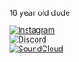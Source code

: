 16 year old dude







[![Instagram](https://img.shields.io/badge/Instagram-@dory_ddlc-purple?logo=instagram&logoColor=white&style=flat-square)](https://www.instagram.com/dory_ddlc/)   
  [![Discord](https://img.shields.io/badge/Discord-dory_theskinwalkerr-5865F2?logo=discord&logoColor=white&style=flat-square)](https://discord.com)  
 [![SoundCloud](https://img.shields.io/badge/SoundCloud-Playlist-orange?logo=soundcloud&logoColor=white&style=flat-square)](https://on.soundcloud.com/7PApca5Hd8SdrQlqlG) 


<!--
**dory0w0/dory0w0** is a ✨ _special_ ✨ repository because its `README.md` (this file) appears on your GitHub profile.

Here are some ideas to get you started:

- 🔭 I’m currently working on ...
- 🌱 I’m currently learning ...
- 👯 I’m looking to collaborate on ...
- 🤔 I’m looking for help with ...
- 💬 Ask me about ...
- 📫 How to reach me: ...
- 😄 Pronouns: ...
- ⚡ Fun fact: ...
-->
